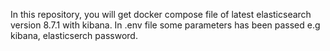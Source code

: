 In this repository, you will get docker compose file of latest elasticsearch version 8.7.1 with kibana. In .env file some parameters has been passed e.g kibana, elasticserch password.
